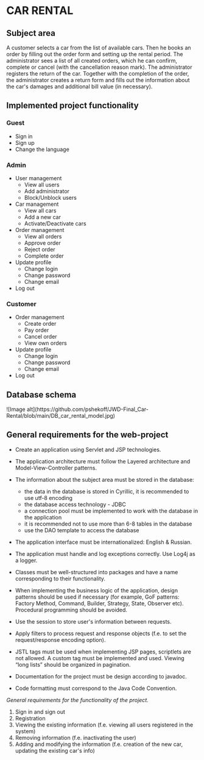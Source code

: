 <h1>CAR RENTAL</h1>
<h2>Subject area</h2>

A customer selects a car from the list of available cars. Then he books an order by filling out the order form and
setting up the rental period. The administrator sees a list of all created orders, which he can confirm, complete or
cancel (with the cancellation reason mark). The administrator registers the return of the car. Together with the
completion of the order, the administrator creates a return form and fills out the information about the car's damages
and additional bill value (in necessary).

<h2>Implemented project functionality</h2>

<h3>Guest</h3>

* Sign in
* Sign up
* Change the language

<h3>Admin</h3>

* User management
    * View all users
	* Add administrator
    * Block/Unblock users
      <br/>
* Car management
    * View all cars
    * Add a new car
    * Activate/Deactivate cars
      <br/>
* Order management
    * View all orders
    * Approve order
	* Reject order
    * Complete order
      <br/>
* Update profile
	* Change login
	* Change password
	* Change email
      <br/>
* Log out

<h3>Customer</h3>

* Order management
    * Create order
    * Pay order
	* Cancel order
	* View own orders
      <br/>
* Update profile
	* Change login
	* Change password
	* Change email
      <br/>
* Log out

<h2>Database schema</h2>
![Image alt](https://github.com/pshekoff/JWD-Final_Car-Rental/blob/main/DB_car_rental_model.jpg)

<h2>General requirements for the web-project</h2>

* Create an application using Servlet and JSP technologies.
* The application architecture must follow the Layered architecture and Model-View-Controller patterns.
* The information about the subject area must be stored in the database:
    * the data in the database is stored in Cyrillic, it is recommended to use utf-8 encoding
    * the database access technology - JDBC
    * a connection pool must be implemented to work with the database in the application
    * it is recommended not to use more than 6-8 tables in the database
    * use the DAO template to access the database

* The application interface must be internationalized: English & Russian.
* The application must handle and log exceptions correctly. Use Log4j as a logger.
* Classes must be well-structured into packages and have a name corresponding to their functionality.
* When implementing the business logic of the application, design patterns should be used if necessary (for example, GoF
  patterns: Factory Method, Command, Builder, Strategy, State, Observer etc). Procedural programming should be avoided.
* Use the session to store user's information between requests.
* Apply filters to process request and response objects (f.e. to set the request/response encoding option).
* JSTL tags must be used when implementing JSP pages, scriptlets are not allowed. A custom tag must be implemented and
  used. Viewing “long lists” should be organized in pagination.
* Documentation for the project must be design according to javadoc.
* Code formatting must correspond to the Java Code Convention.

<i>General requirements for the functionality of the project.</i>

1. Sign in and sign out
2. Registration
3. Viewing the existing information (f.e. viewing all users registered in the system)
4. Removing information (f.e. inactivating the user)
5. Adding and modifying the information (f.e. creation of the new car, updating the existing car's info)
